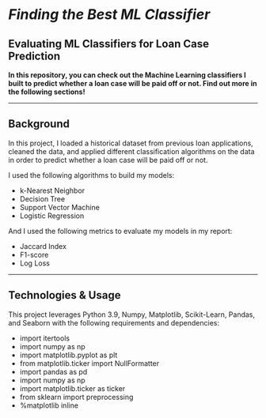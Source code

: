 # *Finding the Best ML Classifier*
## Evaluating ML Classifiers for Loan Case Prediction

**In this repository, you can check out the Machine Learning classifiers I built to predict whether a loan case will be paid off or not. Find out more in the following sections!**

___


## Background
In this project, I loaded a historical dataset from previous loan applications, cleaned the data, and applied different classification algorithms on the data in order to predict whether a loan case will be paid off or not.

I used the following algorithms to build my models:
- k-Nearest Neighbor
- Decision Tree
- Support Vector Machine
- Logistic Regression

And I used the following metrics to evaluate my models in my report:
- Jaccard Index
- F1-score
- Log Loss


---


## Technologies & Usage
This project leverages Python 3.9, Numpy, Matplotlib, Scikit-Learn, Pandas, and Seaborn with the following requirements and dependencies:
- import itertools
- import numpy as np
- import matplotlib.pyplot as plt
- from matplotlib.ticker import NullFormatter
- import pandas as pd
- import numpy as np
- import matplotlib.ticker as ticker
- from sklearn import preprocessing
- %matplotlib inline
